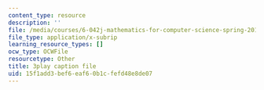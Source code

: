 ```yaml
---
content_type: resource
description: ''
file: /media/courses/6-042j-mathematics-for-computer-science-spring-2015/15f1add3bef6eaf60b1cfefd48e8de07_QzSCf62kzjE.srt
file_type: application/x-subrip
learning_resource_types: []
ocw_type: OCWFile
resourcetype: Other
title: 3play caption file
uid: 15f1add3-bef6-eaf6-0b1c-fefd48e8de07
---
```

